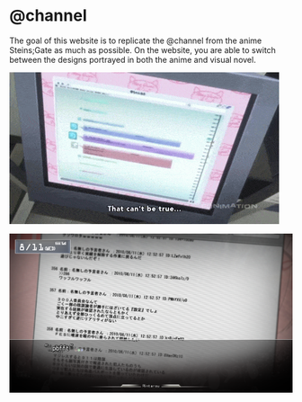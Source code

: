 # @channel
The goal of this website is to replicate the @channel from the anime Steins;Gate as much as possible. On the website, you are able to switch between the designs portrayed in both the anime and visual novel.

!["@channel as portrayed in anime"](static/images/@channel.gif "@channel as portrayed in the anime")

!["@channel as portrayed in the VN"](static/images/VN/vn3.png "@channel as portrayed in the VN")
